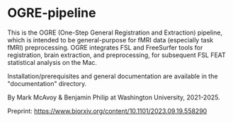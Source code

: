 # OGRE-pipeline

This is the OGRE (One-Step General Registration and Extraction) pipeline, which is intended to be general-purpose for fMRI data (especially task fMRI) preprocessing. OGRE integrates FSL and FreeSurfer tools for registration, brain extraction, and preprocessing, for subsequent FSL FEAT statistical analysis on the Mac.

Installation/prerequisites and general documentation are available in the "documentation" directory. 

By Mark McAvoy & Benjamin Philip at Washington University, 2021-2025.

Preprint: https://www.biorxiv.org/content/10.1101/2023.09.19.558290
